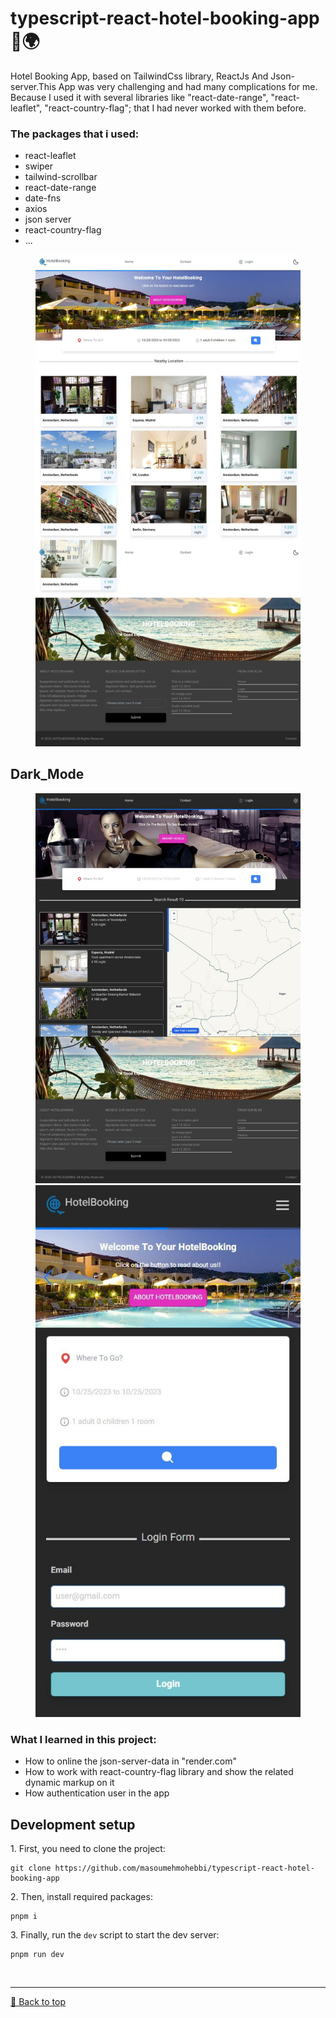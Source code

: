 <h1>typescript-react-hotel-booking-app 🏩🌍</h1> 
<p id="typescript-react-hotel-booking-app"></p>

<p>
Hotel Booking App, based on TailwindCss library, ReactJs And Json-server.This App was very challenging and had many complications for me. Because I used it with several libraries like "react-date-range", "react-leaflet", "react-country-flag"; that I had never worked with them before.
</p>

<h3>The packages that i used:</h3>
<ul>
 <li>react-leaflet</li>
 <li>swiper</li>
 <li>tailwind-scrollbar</li>
 <li>react-date-range</li>
 <li>date-fns</li>
 <li>axios</li>
 <li>json server</li>
 <li>react-country-flag</li>
 <li>...</li>
</ul>

<figure>
 <img src="https://github.com/masoumehmohebbi/typescript-react-hotel-booking-app/blob/main/App_Img_1.jpg"/>
</figure>

<h2>Dark_Mode</h2>

<figure>
 <img src="https://github.com/masoumehmohebbi/typescript-react-hotel-booking-app/blob/main/App_img_2.jpg"/>
 <br/>
 <img src="https://github.com/masoumehmohebbi/typescript-react-hotel-booking-app/blob/main/App_img_3.jpg"/>
</figure>


<h3>What I learned in this project:</h3>
<ul>
   <li>How to online the json-server-data in "render.com"</li>
   <li>How to work with react-country-flag library and show the related dynamic markup on it</li>
   <li>How authentication user in the app</li>
</ul>

<h2>Development setup</h2>
<p>1. First, you need to clone the project:</p>

```
git clone https://github.com/masoumehmohebbi/typescript-react-hotel-booking-app
```

<p>2. Then, install required packages:</p>

```
pnpm i
```

<p>3. Finally, run the <code>dev</code> script to start the dev server:</p>

```
pnpm run dev
```

<br><hr>
[🔼 Back to top](#typescript-react-hotel-booking-app)

